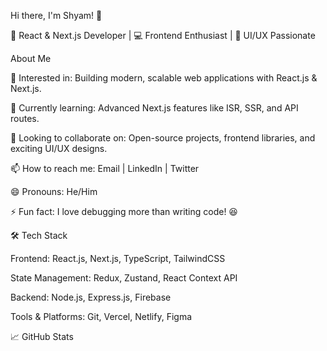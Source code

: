 Hi there, I'm Shyam! 👋

🚀 React & Next.js Developer | 💻 Frontend Enthusiast | 🎨 UI/UX Passionate

About Me

👀 Interested in: Building modern, scalable web applications with React.js & Next.js.

🌱 Currently learning: Advanced Next.js features like ISR, SSR, and API routes.

💞️ Looking to collaborate on: Open-source projects, frontend libraries, and exciting UI/UX designs.

📫 How to reach me: Email | LinkedIn | Twitter

😄 Pronouns: He/Him

⚡ Fun fact: I love debugging more than writing code! 😆

🛠️ Tech Stack

Frontend: React.js, Next.js, TypeScript, TailwindCSS

State Management: Redux, Zustand, React Context API

Backend: Node.js, Express.js, Firebase

Tools & Platforms: Git, Vercel, Netlify, Figma

📈 GitHub Stats
<!---
shyam888-git/shyam888-git is a ✨ special ✨ repository because its `README.md` (this file) appears on your GitHub profile.
You can click the Preview link to take a look at your changes.
--->
